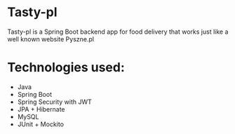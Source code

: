 # Tasty-pl

Tasty-pl is a Spring Boot backend app for food delivery that works just like a well known website Pyszne.pl

<h1>
Technologies used:
</h1>
<ul>
  <li>Java</li>
  <li>Spring Boot</li>
  <li>Spring Security with JWT</li>
  <li>JPA + Hibernate</li>
  <li>MySQL</li>
  <li>JUnit + Mockito</li>
</ul>
<br>

